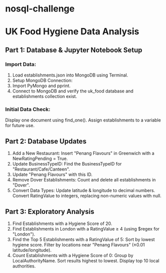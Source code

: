 # nosql-challenge

# UK Food Hygiene Data Analysis
## Part 1: Database & Jupyter Notebook Setup

### Import Data: 
1. Load establishments.json into MongoDB using Terminal.
2. Setup MongoDB Connection:
3. Import PyMongo and pprint.
4. Connect to MongoDB and verify the uk_food database and establishments collection exist.

### Initial Data Check:
Display one document using find_one().
Assign establishments to a variable for future use.

## Part 2: Database Updates
1. Add a New Restaurant:
    Insert "Penang Flavours" in Greenwich with a NewRatingPending = True.
2. Update BusinessTypeID:
    Find the BusinessTypeID for "Restaurant/Cafe/Canteen".
3. Update "Penang Flavours" with this ID.
4. Remove Dover Establishments:
      Count and delete all establishments in "Dover".
5. Convert Data Types:
      Update latitude & longitude to decimal numbers.
      Convert RatingValue to integers, replacing non-numeric values with null.
   
## Part 3: Exploratory Analysis
1. Find Establishments with a Hygiene Score of 20.
2. Find Establishments in London with a RatingValue ≥ 4 (using $regex for "London").
3. Find the Top 5 Establishments with a RatingValue of 5:
      Sort by lowest hygiene score.
      Filter by locations near "Penang Flavours" (±0.01 latitude/longitude).
4. Count Establishments with a Hygiene Score of 0:
      Group by LocalAuthorityName.
      Sort results highest to lowest.
      Display top 10 local authorities.
